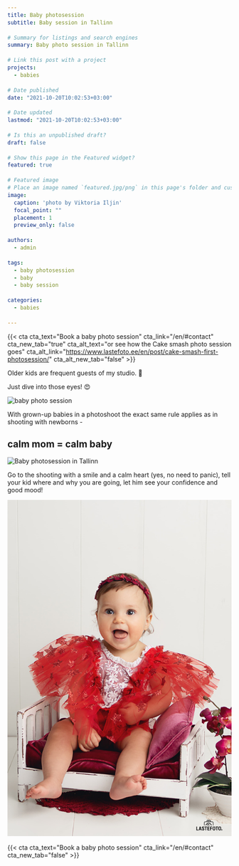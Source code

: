 ```yaml
---
title: Baby photosession
subtitle: Baby session in Tallinn

# Summary for listings and search engines
summary: Baby photo session in Tallinn

# Link this post with a project
projects: 
  - babies

# Date published
date: "2021-10-20T10:02:53+03:00"

# Date updated
lastmod: "2021-10-20T10:02:53+03:00"

# Is this an unpublished draft?
draft: false

# Show this page in the Featured widget?
featured: true

# Featured image
# Place an image named `featured.jpg/png` in this page's folder and customize its options here.
image:
  caption: 'photo by Viktoria Iljin'
  focal_point: ""
  placement: 1
  preview_only: false

authors:
  - admin

tags:
  - baby photosession
  - baby
  - baby session

categories:
  - babies

---
```

{{< cta cta_text="Book a baby photo session" cta_link="/en/#contact" cta_new_tab="true" cta_alt_text="or see how the Cake smash photo session goes" cta_alt_link="https://www.lastefoto.ee/en/post/cake-smash-first-photosession/" cta_alt_new_tab="false" >}}

Older kids are frequent guests of my studio. 🥰

Just dive into those eyes! 😍

![baby photo session](./baby-photosession-1.jpg)

With grown-up babies in a photoshoot the exact same rule applies as in shooting with newborns -
## calm mom = calm baby

![Baby photosession in Tallinn](./baby-photosession-2.jpg)

Go to the shooting with a smile and a calm heart (yes, no need to panic), tell your kid where and why you are going, let him see your confidence and good mood!

![Baby session in the studio](./baby-photosession-3.jpg)

{{< cta cta_text="Book a baby photo session" cta_link="/en/#contact" cta_new_tab="false" >}}